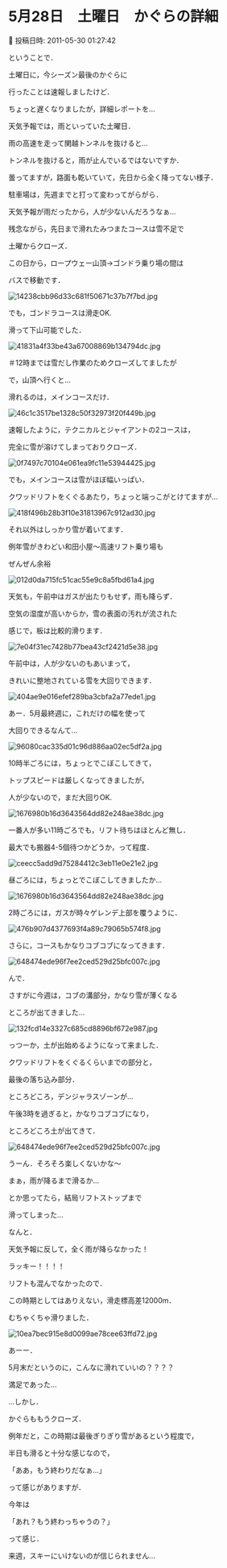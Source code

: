 # 5月28日　土曜日　かぐらの詳細

📅 投稿日時: 2011-05-30 01:27:42

ということで．





土曜日に，今シーズン最後のかぐらに


行ったことは速報しましたけど．





ちょっと遅くなりましたが，詳細レポートを…





天気予報では，雨といっていた土曜日．


雨の高速を走って関越トンネルを抜けると…


トンネルを抜けると，雨が止んでいるではないですか．


曇ってますが，路面も乾いていて，先日から全く降ってない様子．





駐車場は，先週までと打って変わってがらがら．


天気予報が雨だったから，人が少ないんだろうなぁ…





残念ながら，先日まで滑れたみつまたコースは雪不足で


土曜からクローズ．


この日から，ロープウェー山頂→ゴンドラ乗り場の間は


バスで移動です．




![14238cbb96d33c681f50671c37b7f7bd.jpg](images/14238cbb96d33c681f50671c37b7f7bd.jpg)







でも，ゴンドラコースは滑走OK.


滑って下山可能でした．




![41831a4f33be43a67008869b134794dc.jpg](images/41831a4f33be43a67008869b134794dc.jpg)




＃12時までは雪だし作業のためクローズしてましたが





で，山頂へ行くと…


滑れるのは，メインコースだけ．




![46c1c3517be1328c50f32973f20f449b.jpg](images/46c1c3517be1328c50f32973f20f449b.jpg)







速報したように，テクニカルとジャイアントの2コースは，


完全に雪が溶けてしまっておりクローズ．




![0f7497c70104e061ea9fc11e53944425.jpg](images/0f7497c70104e061ea9fc11e53944425.jpg)







でも，メインコースは雪がほぼ幅いっぱい．


クワッドリフトをくぐるあたり，ちょっと端っこがとけてますが…




![418f496b28b3f10e31813967c912ad30.jpg](images/418f496b28b3f10e31813967c912ad30.jpg)




それ以外はしっかり雪が着いてます．





例年雪がきわどい和田小屋～高速リフト乗り場も


ぜんぜん余裕




![012d0da715fc51cac55e9c8a5fbd61a4.jpg](images/012d0da715fc51cac55e9c8a5fbd61a4.jpg)







天気も，午前中はガスが出たりもせず，雨も降らず．


空気の湿度が高いからか，雪の表面の汚れが流された


感じで，板は比較的滑ります．




![7e04f31ec7428b77bea43cf2421d5e38.jpg](images/7e04f31ec7428b77bea43cf2421d5e38.jpg)







午前中は，人が少ないのもあいまって，


きれいに整地されている雪を大回りできます．




![404ae9e016efef289ba3cbfa2a77ede1.jpg](images/404ae9e016efef289ba3cbfa2a77ede1.jpg)







あー．5月最終週に，これだけの幅を使って


大回りできるなんて…




![96080cac335d01c96d886aa02ec5df2a.jpg](images/96080cac335d01c96d886aa02ec5df2a.jpg)







10時半ごろには，ちょっとでこぼこしてきて，


トップスピードは厳しくなってきましたが，


人が少ないので，まだ大回りOK.




![1676980b16d3643564dd82e248ae38dc.jpg](images/1676980b16d3643564dd82e248ae38dc.jpg)







一番人が多い11時ごろでも，リフト待ちはほとんど無し．


最大でも搬器4-5個待つかどうか，って程度．




![ceecc5add9d75284412c3eb11e0e21e2.jpg](images/ceecc5add9d75284412c3eb11e0e21e2.jpg)







昼ごろには，ちょっとでこぼこしてきましたか…




![1676980b16d3643564dd82e248ae38dc.jpg](images/1676980b16d3643564dd82e248ae38dc.jpg)







2時ごろには，ガスが時々ゲレンデ上部を覆うように．




![476b907d4377693f4a89c79065b574f8.jpg](images/476b907d4377693f4a89c79065b574f8.jpg)







さらに，コースもかなりコブコブになってきます．




![648474ede96f7ee2ced529d25bfc007c.jpg](images/648474ede96f7ee2ced529d25bfc007c.jpg)







んで．


さすがに今週は，コブの溝部分，かなり雪が薄くなる


ところが出てきました…




![132fcd14e3327c685cd8896bf672e987.jpg](images/132fcd14e3327c685cd8896bf672e987.jpg)




っつーか，土が出始めるようになって来ました．





クワッドリフトをくぐるくらいまでの部分と，


最後の落ち込み部分．


ところどころ，デンジャラスゾーンが…





午後3時を過ぎると，かなりコブコブになり，


ところどころ土が出てきて．




![648474ede96f7ee2ced529d25bfc007c.jpg](images/648474ede96f7ee2ced529d25bfc007c.jpg)




うーん．そろそろ楽しくないかな～


まぁ，雨が降るまで滑るか…





とか思ってたら，結局リフトストップまで


滑ってしまった…





なんと．


天気予報に反して，全く雨が降らなかった！


ラッキー！！！！





リフトも混んでなかったので．


この時期としてはありえない，滑走標高差12000m．


むちゃくちゃ滑りました．




![10ea7bec915e8d0099ae78cee63ffd72.jpg](images/10ea7bec915e8d0099ae78cee63ffd72.jpg)







あーー．


5月末だというのに，こんなに滑れていいの？？？？


満足であった…





…しかし．


かぐらももうクローズ．





例年だと，この時期は最後ぎりぎり雪があるという程度で，


半日も滑ると十分な感じなので，


「ああ，もう終わりだなぁ…」


って感じがありますが．





今年は


「あれ？もう終わっちゃうの？」


って感じ．


来週，スキーにいけないのが信じられません…
